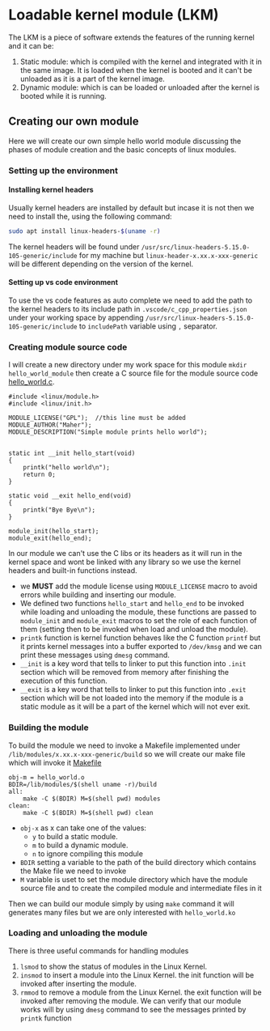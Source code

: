 # Loadable kernel module (LKM)
The LKM is a piece of software extends the features of the running kernel and it can be:
1. Static module:
which is compiled with the kernel and integrated with it in the same image. It is loaded when the kernel is booted and it can't be unloaded as it is a part of the kernel image.
2. Dynamic module:
    which is can be loaded or unloaded after the kernel is booted while it is running.
## Creating our own module
Here we will create our own simple hello world module discussing the phases of module creation and the basic concepts of linux modules.
### Setting up the environment
#### Installing kernel headers
Usually kernel headers are installed by default but incase it is not then we need to install the, using the following command:
```bash
sudo apt install linux-headers-$(uname -r)
```
The kernel headers will be found under `/usr/src/linux-headers-5.15.0-105-generic/include` for my machine but `linux-header-x.xx.x-xxx-generic` will be different depending on the version of the kernel.
#### Setting up vs code environment
To use the vs code features as auto complete we need to add the path to the kernel headers to its include path in `.vscode/c_cpp_properties.json` under your working space by appending `/usr/src/linux-headers-5.15.0-105-generic/include` to `includePath` variable using `,` separator.
### Creating module source code
I will create a new directory under my work space for this module `mkdir hello_world_module` then create a C source file for the module source code [hello_world.c](./hello_world_module/hello_world.c).
```
#include <linux/module.h>
#include <linux/init.h>

MODULE_LICENSE("GPL");  //this line must be added
MODULE_AUTHOR("Maher");
MODULE_DESCRIPTION("Simple module prints hello world");


static int __init hello_start(void)
{
    printk("hello world\n");
    return 0;
}

static void __exit hello_end(void)
{
    printk("Bye Bye\n");
}

module_init(hello_start);
module_exit(hello_end);
```
In our module we can't use the C libs or its headers as it will run in the kernel space and wont be linked with any library so we use the kernel headers and built-in functions instead. 
* we **MUST** add the module license using `MODULE_LICENSE` macro to avoid errors while building and inserting our module. 
* We defined two functions `hello_start` and `hello_end` to be invoked while loading and unloading the module, these functions are passed to `module_init` and `module_exit` macros to set the role of each function of them (setting then to be invoked when load and unload the module).
* `printk` function is kernel function behaves like the C function `printf` but it prints kernel messages into a buffer exported to `/dev/kmsg` and we can print these messages using `dmesg` command.
* `__init` is a key word that tells to linker to put this function into `.init` section which will be removed from memory after finishing the execution of this function.
* `__exit` is a key word that tells to linker to put this function into `.exit` section which will be not loaded into the memory if the module is a static module as it will be a part of the kernel which will not ever exit.
### Building the module
To build the module we need to invoke a Makefile implemented under `/lib/modules/x.xx.x-xxx-generic/build` so we will create our make file which will invoke it [Makefile](./hello_world_module/Makefile)
```
obj-m = hello_world.o
BDIR=/lib/modules/$(shell uname -r)/build
all:
	make -C $(BDIR) M=$(shell pwd) modules
clean:
	make -C $(BDIR) M=$(shell pwd) clean
```
* `obj-x` as x can take one of the values:
    * `y` to build a static module.
    * `m` to build a dynamic module.
    * `n` to ignore compiling this module
* `BDIR` setting a variable to the path of the build directory which contains the Make file we need to invoke
* `M` variable is uset to set the module directory which have the module source file and to create the compiled module and intermediate files in it

Then we can build our module simply by using `make` command it will generates many files but we are only interested with `hello_world.ko`
### Loading and unloading the module
There is three useful commands for handling modules
1. `lsmod` to show the status of modules in the Linux Kernel.
2. `insmod` to insert a module into the Linux Kernel.
    the init function will be invoked after inserting the module.
3. `rmmod` to remove a module from the Linux Kernel.
    the exit function will be invoked after removing the module.
We can verify that our module works will by using `dmesg` command to see the messages printed by `printk` function